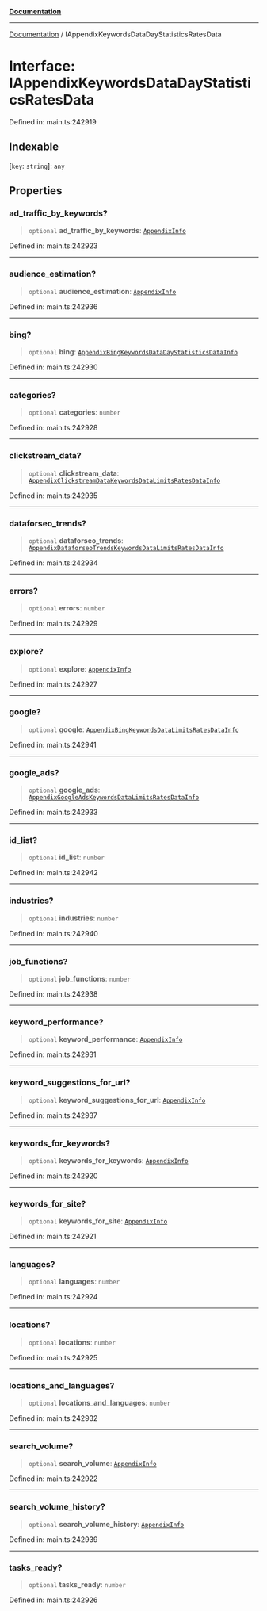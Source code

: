 [**Documentation**](../README.md)

***

[Documentation](../README.md) / IAppendixKeywordsDataDayStatisticsRatesData

# Interface: IAppendixKeywordsDataDayStatisticsRatesData

Defined in: main.ts:242919

## Indexable

\[`key`: `string`\]: `any`

## Properties

### ad\_traffic\_by\_keywords?

> `optional` **ad\_traffic\_by\_keywords**: [`AppendixInfo`](../classes/AppendixInfo.md)

Defined in: main.ts:242923

***

### audience\_estimation?

> `optional` **audience\_estimation**: [`AppendixInfo`](../classes/AppendixInfo.md)

Defined in: main.ts:242936

***

### bing?

> `optional` **bing**: [`AppendixBingKeywordsDataDayStatisticsDataInfo`](../classes/AppendixBingKeywordsDataDayStatisticsDataInfo.md)

Defined in: main.ts:242930

***

### categories?

> `optional` **categories**: `number`

Defined in: main.ts:242928

***

### clickstream\_data?

> `optional` **clickstream\_data**: [`AppendixClickstreamDataKeywordsDataLimitsRatesDataInfo`](../classes/AppendixClickstreamDataKeywordsDataLimitsRatesDataInfo.md)

Defined in: main.ts:242935

***

### dataforseo\_trends?

> `optional` **dataforseo\_trends**: [`AppendixDataforseoTrendsKeywordsDataLimitsRatesDataInfo`](../classes/AppendixDataforseoTrendsKeywordsDataLimitsRatesDataInfo.md)

Defined in: main.ts:242934

***

### errors?

> `optional` **errors**: `number`

Defined in: main.ts:242929

***

### explore?

> `optional` **explore**: [`AppendixInfo`](../classes/AppendixInfo.md)

Defined in: main.ts:242927

***

### google?

> `optional` **google**: [`AppendixBingKeywordsDataLimitsRatesDataInfo`](../classes/AppendixBingKeywordsDataLimitsRatesDataInfo.md)

Defined in: main.ts:242941

***

### google\_ads?

> `optional` **google\_ads**: [`AppendixGoogleAdsKeywordsDataLimitsRatesDataInfo`](../classes/AppendixGoogleAdsKeywordsDataLimitsRatesDataInfo.md)

Defined in: main.ts:242933

***

### id\_list?

> `optional` **id\_list**: `number`

Defined in: main.ts:242942

***

### industries?

> `optional` **industries**: `number`

Defined in: main.ts:242940

***

### job\_functions?

> `optional` **job\_functions**: `number`

Defined in: main.ts:242938

***

### keyword\_performance?

> `optional` **keyword\_performance**: [`AppendixInfo`](../classes/AppendixInfo.md)

Defined in: main.ts:242931

***

### keyword\_suggestions\_for\_url?

> `optional` **keyword\_suggestions\_for\_url**: [`AppendixInfo`](../classes/AppendixInfo.md)

Defined in: main.ts:242937

***

### keywords\_for\_keywords?

> `optional` **keywords\_for\_keywords**: [`AppendixInfo`](../classes/AppendixInfo.md)

Defined in: main.ts:242920

***

### keywords\_for\_site?

> `optional` **keywords\_for\_site**: [`AppendixInfo`](../classes/AppendixInfo.md)

Defined in: main.ts:242921

***

### languages?

> `optional` **languages**: `number`

Defined in: main.ts:242924

***

### locations?

> `optional` **locations**: `number`

Defined in: main.ts:242925

***

### locations\_and\_languages?

> `optional` **locations\_and\_languages**: `number`

Defined in: main.ts:242932

***

### search\_volume?

> `optional` **search\_volume**: [`AppendixInfo`](../classes/AppendixInfo.md)

Defined in: main.ts:242922

***

### search\_volume\_history?

> `optional` **search\_volume\_history**: [`AppendixInfo`](../classes/AppendixInfo.md)

Defined in: main.ts:242939

***

### tasks\_ready?

> `optional` **tasks\_ready**: `number`

Defined in: main.ts:242926
